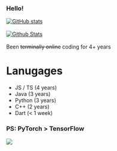 ### Hello!
[![GitHub stats](https://github-readme-stats-5w5otha6c-notfish232.vercel.app/api?username=NotFish232&theme=onedark)](https://github.com/anuraghazra/github-readme-stats)
\
\
[![Github Stats](https://github-readme-stats-5w5otha6c-notfish232.vercel.app/api/top-langs?username=NotFish232&langs_count=8&theme=onedark&layout=compact)](https://github.com/anuraghazra/github-readme-stats)
\
\
Been ~~terminally online~~ coding for 4+ years 
# Lanugages
* JS / TS (4 years)
* Java (3 years)
* Python (3 years)
* C++ (2 years)
* Dart (< 1 week)
### PS: PyTorch > TensorFlow 
![](https://komarev.com/ghpvc/?username=NotFish232)
